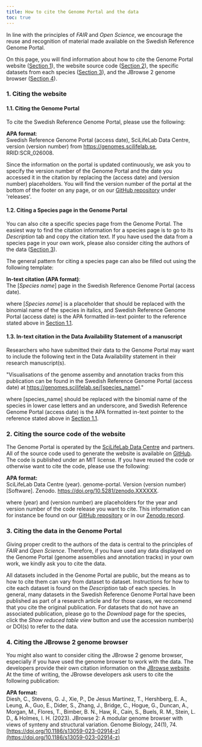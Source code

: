 ```yaml
---
title: How to cite the Genome Portal and the data
toc: true
---
```


In line with the principles of _FAIR_ and _Open Science_, we encourage the reuse and recognition of material made available on the Swedish Reference Genome Portal.

On this page, you will find information about how to cite the Genome Portal website ([Section 1](#1-citing-the-website)), the website source code ([Section 2](#2-citing-the-source-code-of-the-website)), the specific datasets from each species ([Section 3](#3-citing-the-data-in-the-genome-portal)), and the JBrowse 2 genome browser ([Section 4](#4-citing-the-jbrowse-2-genome-browser)).

### 1. Citing the website

#### 1.1. Citing the Genome Portal

To cite the Swedish Reference Genome Portal, please use the following:

**APA format**:\
Swedish Reference Genome Portal (access date), SciLifeLab Data Centre, version (version number) from <https://genomes.scilifelab.se>, RRID:SCR_026008.

Since the information on the portal is updated continuously, we ask you to specify the version number of the Genome Portal and the date you accessed it in the citation by replacing the (access date) and (version number) placeholders. You will find the version number of the portal at the bottom of the footer on any page, or on our <a target="_blank" href="https://github.com/ScilifelabDataCentre/genome-portal/">GitHub repository</a> under 'releases'.

#### 1.2. Citing a Species page in the Genome Portal

You can also cite a specific species page from the Genome Portal. The easiest way to find the citation information for a species page is to go to its _Description_ tab and copy the citation text. If you have used the data from a species page in your own work, please also consider citing the authors of the data ([Section 3](#3-citing-the-data-in-the-genome-portal)).

The general pattern for citing a species page can also be filled out using the following template:

**In-text citation (APA format)**:\
The [_Species name_] page in the Swedish Reference Genome Portal (access date).

where [_Species name_] is a placeholder that should be replaced with the binomial name of the species in italics, and Swedish Reference Genome Portal (access date) is the APA formatted in-text pointer to the reference stated above in [Section 1.1](#11-citing-the-genome-portal).

#### 1.3. In-text citation in the Data Availability Statement of a manuscript

Researchers who have submitted their data to the Genome Portal may want to include the following text in the Data Availability statement in their research manuscript(s).

"Visualisations of the genome assemby and annotation tracks from this publication can be found in the Swedish Reference Genome Portal (access date) at <https://genomes.scilifelab.se/[species_name]>."

where [species_name] should be replaced with the binomial name of the species in lower case letters and an underscore, and Swedish Reference Genome Portal (access date) is the APA formatted in-text pointer to the reference stated above in [Section 1.1](#11-citing-the-genome-portal).

### 2. Citing the source code of the website

The Genome Portal is operated by the <a target="_blank" href="https://scilifelab.se/data">SciLifeLab Data Centre</a> and partners. All of the source code used to generate the website is available on [GitHub](https://github.com/ScilifelabDataCentre/genome-portal/). The code is published under an MIT license. If you have reused the code or otherwise want to cite the code, please use the following:

**APA format:**\
SciLifeLab Data Centre (year). genome-portal. Version (version number) [Software]. Zenodo. <https://doi.org/10.5281/zenodo.XXXXXX>.

where (year) and (version number) are placeholders for the year and version number of the code release you want to cite. This information can for instance be found on our <a target="_blank" href="https://github.com/ScilifelabDataCentre/genome-portal/">GitHub repository</a> or in our <a target="_blank" href="https://doi.org/10.5281/zenodo.XXXXXX">Zenodo record</a>.

### 3. Citing the data in the Genome Portal

Giving proper credit to the authors of the data is central to the principles of _FAIR_ and _Open Science_. Therefore, if you have used any data displayed on the Genome Portal
(genome assemblies and annotation tracks) in your own work, we kindly ask you to cite the data.

All datasets included in the Genome Portal are public, but the means as to how to cite them can vary from dataset to dataset. Instructions for how to cite each dataset is found on the _Description_ tab of each species. In general, many datasets in the Swedish Reference Genome Portal have been published as part of a research article and for those cases, we reccomend that you cite the original publication. For datasets that do not have an associated publication, please go to the _Download_ page for the species, click the _Show reduced table view_ button and use the accession number(s) or DOI(s) to refer to the data.

### 4. Citing the JBrowse 2 genome browser

You might also want to consider citing the JBrowse 2 genome browser, especially if you have used the genome browser to work with the data. The developers provide their own citation information on the [JBrowse website](https://jbrowse.org/). At the time of writing, the JBrowse developers ask users to cite the following publication:

**APA format:**\
Diesh, C., Stevens, G. J., Xie, P., De Jesus Martinez, T., Hershberg, E. A., Leung, A., Guo, E., Dider, S., Zhang, J., Bridge, C., Hogue, G., Duncan, A., Morgan, M., Flores, T., Bimber, B. N., Haw, R., Cain, S., Buels, R. M., Stein, L. D., & Holmes, I. H. (2023). JBrowse 2: A modular genome browser with views of synteny and structural variation. Genome Biology, 24(1), 74. [https://doi.org/10.1186/s13059-023-02914-z](https://doi.org/10.1186/s13059-023-02914-z)
